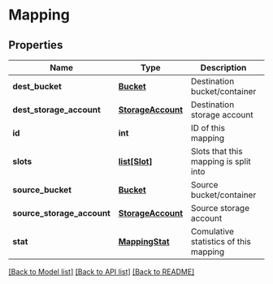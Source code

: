 # Mapping

## Properties
Name | Type | Description | Notes
------------ | ------------- | ------------- | -------------
**dest_bucket** | [**Bucket**](Bucket.md) | Destination bucket/container | 
**dest_storage_account** | [**StorageAccount**](StorageAccount.md) | Destination storage account | 
**id** | **int** | ID of this mapping | 
**slots** | [**list[Slot]**](Slot.md) | Slots that this mapping is split into | 
**source_bucket** | [**Bucket**](Bucket.md) | Source bucket/container | 
**source_storage_account** | [**StorageAccount**](StorageAccount.md) | Source storage account | 
**stat** | [**MappingStat**](MappingStat.md) | Comulative statistics of this mapping | 

[[Back to Model list]](../README.md#documentation-for-models) [[Back to API list]](../README.md#documentation-for-api-endpoints) [[Back to README]](../README.md)


